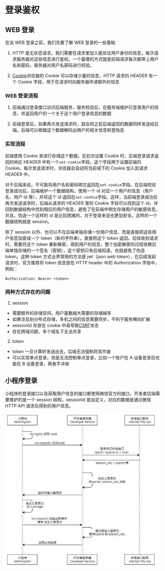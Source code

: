 # 登录鉴权

## WEB 登录

在谈 WEB 登录之前，我们先要了解 WEB 登录的一些基础

1. HTTP 是无状态请求。我们需要在请求里加入能验证用户身份的信息，每次请求服务器对这些信息进行鉴权。一个最傻的方式就是前端请求每次都带上用户名和密码，服务器对用户名密码进行校验。

2. [Cookie](https://segmentfault.com/a/1190000004556040)浏览器的 Cookie 可以存储少量的信息，HTTP 请求的 HEADER 有一个 Cookie 字段，用于在请求时向服务器传递额外的信息

### WEB 登录流程

1. 前端通过登录接口访问后端服务，服务校验后，在服务端维护已登录用户的信息，并返回用户的一个关于这个用户登录信息的数据

2. 前端登录后，如果再次发送请求时，就会将之前后端返回的数据同样发送给后端。后端可以根据这个数据解码出用户的相关信息和登陆态

### 实现流程

前端使用 Cookie 来进行存储这个数据。在初次设置 Cookie 时，后端登录请求返回的响应 HEADER 中有一个`set-cookie`字段，这个字段用于设置前端的 Cookie。每次发送请求时，浏览器会自动将当前域下的 Cookie 加入到请求 HEADER 中。

对于后端来说，不可能将用户名和密码明文返回在`set-cookie`字段。在后端校验登录成功后，后端维护一个数据结构，使用一个 id 对应一个用户的信息（用户名，用户 Id 等），并将这个 id 返回在`set-cookie`字段。这样，当前端登录成功后再次发送请求时，后端从请求的 HEADER 里的 Cookie 字段可以找到这个 id，并回到数据结构中找到相应的用户信息，避免了在前端中明文存储用户的敏感信息。并且，伪造一个这样的 id 是比较困难的，对于登录来说也更加安全。这样的一个数据结构就是 session。

除了 session 以外，也可以不在后端单独存储一份用户信息，而是直接把这些用户信息加密成一个 token（新的字符串），直接把这个 token 返回。后续收到请求时，需要将这个 token 重新解密，得到用户的信息。整个加密解密的过程依赖后端单独存储的一个签名（密钥），这个密钥只有后端知道，也就避免了伪造 token。这种 token 方式业界常用的方法是 jwt（json web token），在后续发起请求时，官方推荐将 token 信息放在 HTTP header 中的 Authorization 字段中，例如：

```
Authorization: Bearer <token>
```

### 两种方式存在的问题

1. session

- 需要额外的存储空间，用户基数越大需要的存储越多
- 如果涉及到分布式存储，多机之间的信息需要同步，不利于服务横向扩展
- sessionId 存放在 cookie 中易导致[CSRF](https://www.ibm.com/developerworks/cn/web/1102_niugang_csrf/index.html)攻击
- 存在跨域问题，多个域名下无法共享

2. token

- token 一旦计算好发送出去，后端无法强制将其作废
- 可以实现单点登录，但是无法控制单点登录，比如一个账户在 A 设备登录后也能在 B 设备登录，两者不冲突

## 小程序登录

小程序的登录接口以及获取用户信息的接口都使用微信官方的接口，开发者后端需要维护的是一个 session 结构，sessionId 是自定义，对应的数据是通过微信 HTTP API 请求后得到的用户信息。

![wxlogin](./image/wxmp_login.jpeg)
